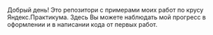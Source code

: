 Добрый день!
Это репозитори с примерами моих работ по крусу Яндекс.Практикума. Здесь Вы можете наблюдать мой прогресс в оформлении и в написании кода от первых работ. 
